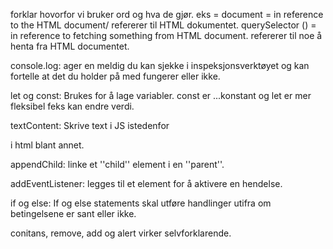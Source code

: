 forklar hovorfor vi bruker ord og hva de gjør. eks =
document = in reference to the HTML document/ refererer til HTML dokumentet.
querySelector () = in reference to fetching something from HTML document. refererer til noe å henta fra HTML documentet. 

console.log: ager en meldig du kan sjekke i inspeksjonsverktøyet og kan fortelle at det du holder på med fungerer eller ikke.

let og const: Brukes for å lage variabler. const er ...konstant og let er mer fleksibel feks kan endre verdi.

textContent: Skrive text i JS  istedenfor <p> i html blant annet.

appendChild: linke et ''child'' element i en ''parent''.

addEventListener: legges til et element for å aktivere en hendelse.

if og else: If og else statements skal utføre handlinger utifra om betingelsene er sant eller ikke.

conitans, remove, add og alert virker selvforklarende. 
